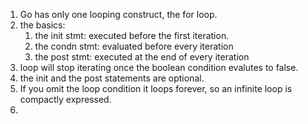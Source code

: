 1. Go has only one looping construct, the for loop.
2. the basics:
   1. the init stmt: executed before the first iteration.
   2. the condn stmt: evaluated before every iteration 
   3. the post stmt: executed at the end of every iteration 
3. loop will stop iterating once the boolean condition evalutes to false.
4. the init and the post statements are optional.
5. If you omit the loop condition it loops forever, so an infinite loop is compactly expressed.
6. 
